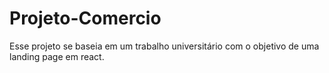# Projeto-Comercio
Esse projeto se baseia em um trabalho universitário com o objetivo de uma landing page em react.
